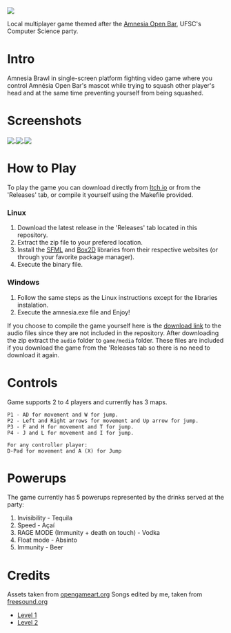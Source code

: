 ﻿<img src="https://i.imgur.com/ACNPePl.png" align="center">

Local multiplayer game themed after the [Amnesia Open Bar](https://google.com), UFSC's Computer Science party.

# Intro
Amnesia Brawl in single-screen platform fighting video game where you control Amnésia Open Bar's mascot while trying to squash other player's head and at the same time preventing yourself from being squashed.

# Screenshots

<a href="https://barichello.itch.io/amnesia-brawl">
  <img src="https://img.itch.zone/aW1hZ2UvMjExNTI2LzEwMDkwMzkuZ2lm/original/ggL7Su.gif" align="center">
</a>
<a href="https://barichello.itch.io/amnesia-brawl">
  <img src="https://i.imgur.com/4cUnNPv.png" align="center">
</a>
<a href="https://barichello.itch.io/amnesia-brawl">
  <img src="https://i.imgur.com/y1QRaW5.png" align="center">
</a>

# How to Play
To play the game you can download directly from [Itch.io](https://barichello.itch.io/amnesia-brawl) or from the 'Releases' tab, or compile it yourself using the Makefile provided.

### Linux
1. Download the latest release in the 'Releases' tab located in this repository.
2. Extract the zip file to your prefered location.
3. Install the [SFML](https://www.sfml-dev.org/download.php) and [Box2D](https://github.com/erincatto/Box2D) libraries from their respective websites (or through your favorite package manager).
4. Execute the binary file.

### Windows
1. Follow the same steps as the Linux instructions except for the libraries instalation.
2. Execute the amnesia.exe file and Enjoy!

If you choose to compile the game yourself here is the [download link](https://drive.google.com/file/d/1G-M5IxnJmXdDC_GP1rudrmNml6-ViKWQ/view?usp=sharing) to the audio files since they are not included in the repository.
After downloading the zip extract the `audio` folder to `game/media` folder.
These files are included if you download the game from the 'Releases tab so there is no need to download it again.

# Controls
Game supports 2 to 4 players and currently has 3 maps.
```
P1 - AD for movement and W for jump.
P2 - Left and Right arrows for movement and Up arrow for jump.
P3 - F and H for movement and T for jump.
P4 - J and L for movement and I for jump.

For any controller player:
D-Pad for movement and A (X) for Jump
```

# Powerups
The game currently has 5 powerups represented by the drinks served at the party:
1. Invisibility - Tequila
2. Speed - Açaí
3. RAGE MODE (Immunity + death on touch) - Vodka
4. Float mode - Absinto
5. Immunity - Beer

# Credits
Assets taken from [opengameart.org](opengameart.org)
Songs edited by me, taken from [freesound.org](freesound.org)
- [Level 1](https://freesound.org/people/FoolBoyMedia/sounds/222066/)
- [Level 2](https://freesound.org/people/frankum/sounds/384468/)
